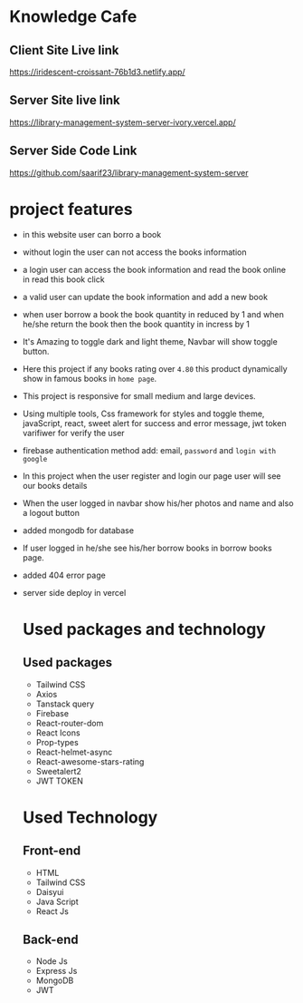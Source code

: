 #  Knowledge Cafe

## Client Site Live link 
https://iridescent-croissant-76b1d3.netlify.app/


## Server Site live link 
 https://library-management-system-server-ivory.vercel.app/


## Server Side Code Link
https://github.com/saarif23/library-management-system-server


#  project features
- in this website user can borro a book 
- without login  the user can not access the books information  
- a login user can  access the book information and read the book online in read this book click
- a valid user can update the book  information and add a new book 
- when user borrow a book the book quantity in reduced by 1 and when he/she return the book then the book quantity in incress by 1 
- It's  Amazing to toggle dark and light theme, Navbar will show toggle button.
- Here this project if any books rating over `4.80` this product dynamically show in famous books in `home page`.
- This project is responsive for small medium and large devices.
- Using multiple tools, Css framework for styles and toggle theme, javaScript, react, sweet alert for success and error message, jwt token  varifiwer for verify the user 
- firebase authentication method add: email, `password` and `login with google `
- In this project when the user register and login our page user will see our books details 
- When the user logged in navbar show his/her photos and name  and also a logout button 
- added mongodb for database
- If user logged in he/she see his/her borrow books  in borrow books  page.
- added 404 error page 
- server side deploy in vercel 



  # Used packages and technology

  ## Used packages
  - Tailwind CSS
  - Axios
  - Tanstack query
  - Firebase 
  - React-router-dom
  - React Icons
  - Prop-types
  - React-helmet-async
  - React-awesome-stars-rating
  - Sweetalert2
  - JWT TOKEN



  # Used Technology
  ## Front-end
  - HTML
  - Tailwind CSS
  - Daisyui
  - Java Script
  - React Js

  ## Back-end
  - Node Js
  - Express Js
  - MongoDB
  - JWT
